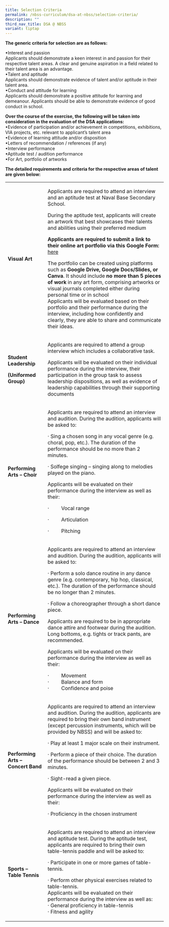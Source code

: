 ```yaml
---
title: Selection Criteria
permalink: /nbss-curriculum/dsa-at-nbss/selection-criteria/
description: ""
third_nav_title: DSA @ NBSS
variant: tiptap
---
```

<p></p>
<p><strong>The generic criteria for selection are as follows:</strong>
</p>
<p>•Interest and passion
<br>Applicants should demonstrate a keen interest in and passion for their
respective talent areas. A clear and genuine aspiration in a field related
to their talent area is an advantage.
<br>•Talent and aptitude
<br>Applicants should demonstrate evidence of talent and/or aptitude in their
talent area.
<br>•Conduct and attitude for learning
<br>Applicants should demonstrate a positive attitude for learning and demeanour.
Applicants should be able to demonstrate evidence of good conduct in school.</p>
<p><strong>Over the course of the exercise, the following will be taken into consideration in the evaluation of the DSA applications:</strong> 
<br>•Evidence of participation and/or achievement in competitions, exhibitions,
VIA projects, etc. relevant to applicant’s talent area
<br>•Evidence of learning attitude and/or disposition
<br>•Letters of recommendation / references (if any)
<br>•Interview performance
<br>•Aptitude test / audition performance
<br>•For Art, portfolio of artworks</p>
<p><strong>The detailed requirements and criteria for the respective areas of talent are given below:</strong> 
<br>
</p>
<table style="minWidth: 50px">
<colgroup>
<col>
<col>
</colgroup>
<tbody>
<tr>
<td rowspan="1" colspan="1">
<p><strong>Visual Art</strong>
</p>
</td>
<td rowspan="1" colspan="1">
<p>Applicants are required to attend an interview and an aptitude test at
Naval Base Secondary School.</p>
<p>During the aptitude test, applicants will create an artwork that best
showcases their talents and abilities using their preferred medium</p>
<p><strong>Applicants are required to submit a link to their online art portfolio via this Google Form: </strong>
<a href="https://tinyurl.com/nbssartdsa" rel="noopener nofollow" target="_blank">here</a>
</p>
<p>The portfolio can be created using platforms such as <strong>Google Drive, Google Docs/Slides, or Canva</strong>.
It should include <strong>no more than 5 pieces of work</strong> in any art
form, comprising artworks or visual journals completed either during personal
time or in school&nbsp;
<br>Applicants will be evaluated based on their portfolio and their performance
during the interview, including how confidently and clearly, they are able
to share and communicate their ideas.</p>
</td>
</tr>
<tr>
<td rowspan="1" colspan="1">
<p><strong>Student Leadership</strong>
</p>
<p><strong>(Uniformed Group)</strong>
</p>
</td>
<td rowspan="1" colspan="1">
<p>Applicants are required to attend a group interview which includes a collaborative
task.&nbsp;</p>
<p>Applicants will be evaluated on their individual performance during the
interview, their participation in the group task to assess leadership dispositions,
as well as evidence of leadership capabilities through their supporting
documents&nbsp;</p>
</td>
</tr>
<tr>
<td rowspan="1" colspan="1">
<p><strong>Performing Arts – Choir</strong>
</p>
</td>
<td rowspan="1" colspan="1">
<p>Applicants are required to attend an interview and audition. During the
audition, applicants will be asked to:</p>
<p>· Sing a chosen song in any vocal genre (e.g. choral, pop, etc.). The
duration of the performance should be no more than 2 minutes.</p>
<p>·&nbsp;Solfege singing – singing along to melodies played on the piano.&nbsp;</p>
<p>Applicants will be evaluated on their performance during the interview
as well as their:</p>
<p>·&nbsp;&nbsp;&nbsp;&nbsp;&nbsp;&nbsp;&nbsp;&nbsp; Vocal range</p>
<p>·&nbsp;&nbsp;&nbsp;&nbsp;&nbsp;&nbsp;&nbsp;&nbsp; Articulation</p>
<p>·&nbsp;&nbsp;&nbsp;&nbsp;&nbsp;&nbsp;&nbsp;&nbsp; Pitching</p>
</td>
</tr>
<tr>
<td rowspan="1" colspan="1">
<p><strong>Performing Arts – Dance</strong>
</p>
</td>
<td rowspan="1" colspan="1">
<p>Applicants are required to attend an interview and audition. During the
audition, applicants will be asked to:</p>
<p>·&nbsp;Perform a solo dance routine in any dance genre (e.g. contemporary,
hip hop, classical, etc.). The duration of the performance should be no
longer than 2 minutes.</p>
<p>·&nbsp;Follow a choreographer through a short dance piece.&nbsp;</p>
<p>Applicants are required to be in appropriate dance attire and footwear
during the audition. Long bottoms, e.g. tights or track pants, are recommended.&nbsp;</p>
<p>Applicants will be evaluated on their performance during the interview
as well as their:</p>
<p>·&nbsp;&nbsp;&nbsp;&nbsp;&nbsp;&nbsp;&nbsp;&nbsp; Movement
<br>·&nbsp;&nbsp;&nbsp;&nbsp;&nbsp;&nbsp;&nbsp;&nbsp; Balance and form
<br>·&nbsp;&nbsp;&nbsp;&nbsp;&nbsp;&nbsp;&nbsp;&nbsp; Confidence and poise</p>
</td>
</tr>
<tr>
<td rowspan="1" colspan="1">
<p><strong>Performing Arts – Concert Band</strong>
</p>
</td>
<td rowspan="1" colspan="1">
<p>Applicants are required to attend an interview and audition. During the
audition, applicants are required to bring their own band instrument (except
percussion instruments, which will be provided by NBSS) and will be asked
to:</p>
<p>·&nbsp;Play at least 1 major scale on their instrument.</p>
<p>·&nbsp;Perform a piece of their choice. The duration of the performance
should be between 2 and 3 minutes.</p>
<p>·&nbsp;Sight-read a given piece.&nbsp;</p>
<p>Applicants will be evaluated on their performance during the interview
as well as their:</p>
<p>·&nbsp;Proficiency in the chosen instrument</p>
</td>
</tr>
<tr>
<td rowspan="1" colspan="1">
<p><strong>Sports – Table Tennis</strong>
</p>
</td>
<td rowspan="1" colspan="1">
<p>Applicants are required to attend an interview and aptitude test. During
the aptitude test, applicants are required to bring their own table-tennis
paddle and will be asked to:</p>
<p>·&nbsp;Participate in one or more games of table-tennis.</p>
<p>·&nbsp;Perform other physical exercises related to table-tennis.
<br>Applicants will be evaluated on their performance during the interview
as well as:
<br>·&nbsp;General proficiency in table-tennis
<br>·&nbsp;Fitness and agility</p>
</td>
</tr>
</tbody>
</table>
<p></p>
<p></p>
<p></p>
<p></p>
<p></p>